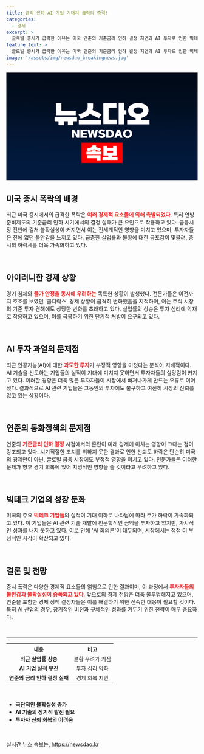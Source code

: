 ```yaml
---
title: 금리 인하 AI 기업 기대치 급락의 충격!
categories:
  - 경제
excerpt: >
  글로벌 증시가 급락한 이유는 미국 연준의 기준금리 인하 결정 지연과 AI 투자로 인한 빅테크 기업들의 부진. 불황 공포가 확산되며 증권시장은 혼란에 빠졌다. 긴급한 상황이 계속되고 있다!
feature_text: >
  글로벌 증시가 급락한 이유는 미국 연준의 기준금리 인하 결정 지연과 AI 투자로 인한 빅테크 기업들의 부진. 불황 공포가 확산되며 증권시장은 혼란에 빠졌다. 긴급한 상황이 계속되고 있다!
image: '/assets/img/newsdao_breakingnews.jpg'
---
```


<p><img src="/assets/img/newsdao_breakingnews.jpg" alt="implanttips 속보" /></p>

<h2 data-ke-size="size26">미국 증시 폭락의 배경</h2>

<p data-ke-size="size16">최근 미국 증시에서의 급격한 폭락은 <b><span style="color: #ee2323;">여러 경제적 요소들에 의해 촉발되었다</span></b>. 특히 연방준비제도의 기준금리 인하 시기에서의 결정 실패가 큰 요인으로 작용하고 있다. 금융시장 전반에 걸쳐 불확실성이 커지면서 이는 전세계적인 영향을 미치고 있으며, 투자자들은 전에 없던 불안감을 느끼고 있다. 급증한 실업률과 불황에 대한 공포감이 맞물려, 증시의 하락세를 더욱 가속화하고 있다.</p>

<p data-ke-size="size16">&nbsp;</p>

<h2 data-ke-size="size26">아이러니한 경제 상황</h2>

<p data-ke-size="size16">경기 침체와 <b><span style="color: #ee2323;">물가 안정을 동시에 우려하는</span></b> 독특한 상황이 발생했다. 전문가들은 이전까지 호조를 보였던 '골디락스' 경제 상황이 급격히 변화했음을 지적하며, 이는 주식 시장의 기존 투자 견해에도 상당한 변화를 초래하고 있다. 실업률의 상승은 투자 심리에 악재로 작용하고 있으며, 이를 극복하기 위한 단기적 처방이 요구되고 있다.</p>

<p data-ke-size="size16">&nbsp;</p>

<h2 data-ke-size="size26">AI 투자 과열의 문제점</h2>

<p data-ke-size="size16">최근 인공지능(AI)에 대한 <b><span style="color: #ee2323;">과도한 투자</span></b>가 부정적 영향을 미쳤다는 분석이 지배적이다. AI 기술을 선도하는 기업들의 실적이 기대에 미치지 못하면서 투자자들의 실망감이 커지고 있다. 이러한 경향은 더욱 많은 투자자들이 시장에서 빠져나가게 만드는 오류로 이어졌다. 결과적으로 AI 관련 기업들은 그동안의 투자에도 불구하고 여전히 시장의 신뢰를 잃고 있는 상황이다.</p>

<p data-ke-size="size16">&nbsp;</p>

<h2 data-ke-size="size26">연준의 통화정책의 문제점</h2>

<p data-ke-size="size16">연준의 <b><span style="color: #ee2323;">기준금리 인하 결정</span></b> 시점에서의 혼란이 미래 경제에 미치는 영향이 크다는 점이 강조되고 있다. 시기적절한 조치를 취하지 못한 결과로 인한 신뢰도 하락은 단순히 미국의 경제만이 아닌, 글로벌 금융 시장에도 부정적 영향을 미치고 있다. 전문가들은 이러한 문제가 향후 경기 회복에 있어 치명적인 영향을 줄 것이라고 우려하고 있다.</p>

<p data-ke-size="size16">&nbsp;</p>

<h2 data-ke-size="size26">빅테크 기업의 성장 둔화</h2>

<p data-ke-size="size16">미국의 주요 <b><span style="color: #ee2323;">빅테크 기업들</span></b>의 실적이 기대 이하로 나타남에 따라 주가 하락이 가속화되고 있다. 이 기업들은 AI 관련 기술 개발에 천문학적인 금액을 투자하고 있지만, 가시적인 성과를 내지 못하고 있다. 이로 인해 'AI 회의론'이 대두되며, 시장에서는 점점 더 부정적인 시각이 확산되고 있다.</p>

<p data-ke-size="size16">&nbsp;</p>

<h2 data-ke-size="size26">결론 및 전망</h2>

<p data-ke-size="size16">증시 폭락은 다양한 경제적 요소들의 얽힘으로 인한 결과이며, 이 과정에서 <b><span style="color: #ee2323;">투자자들의 불안감과 불확실성이 증폭되고 있다</span></b>. 앞으로의 경제 전망은 더욱 불투명해지고 있으며, 연준을 포함한 경제 정책 결정자들은 이를 해결하기 위한 신속한 대응이 필요할 것이다. 특히 AI 산업의 경우, 장기적인 비전과 구체적인 성과를 거두기 위한 전략이 매우 중요하다.</p>

<p data-ke-size="size16">&nbsp;</p>

<hr>

<table>
    <tr>
        <th><b>내용</b></th>
        <th><b>비고</b></th>
    </tr>
    <tr>
        <td style="text-align: center; height: 17px;"><b>최근 실업률 상승</b></td>
        <td style="text-align: center; height: 17px;">불황 우려가 커짐</td>
    </tr>
    <tr>
        <td style="text-align: center; height: 17px;"><b>AI 기업 실적 부진</b></td>
        <td style="text-align: center; height: 17px;">투자 심리 악화</td>
    </tr>
    <tr>
        <td style="text-align: center; height: 17px;"><b>연준의 금리 인하 결정 실패</b></td>
        <td style="text-align: center; height: 17px;">경제 회복 지연</td>
    </tr>
</table>

<p data-ke-size="size16">&nbsp;</p>

<ul>
    <li><b>극단적인 불확실성 증가</b></li>
    <li><b>AI 기술의 장기적 발전 필요</b></li>
    <li><b>투자자 신뢰 회복의 어려움</b></li>
</ul>

<p data-ke-size="size16">&nbsp;</p>
실시간 뉴스 속보는, <a href="https://newsdao.kr" rel="dofollow">https://newsdao.kr</a>



